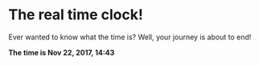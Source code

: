 # The real time clock!

Ever wanted to know what the time is? Well, your journey is about to end!

**The time is Nov 22, 2017, 14:43**